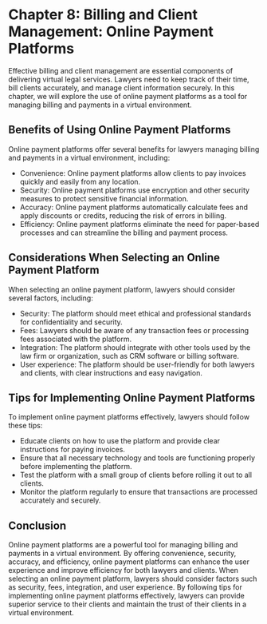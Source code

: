 Chapter 8: Billing and Client Management: Online Payment Platforms
==================================================================

Effective billing and client management are essential components of delivering virtual legal services. Lawyers need to keep track of their time, bill clients accurately, and manage client information securely. In this chapter, we will explore the use of online payment platforms as a tool for managing billing and payments in a virtual environment.

Benefits of Using Online Payment Platforms
------------------------------------------

Online payment platforms offer several benefits for lawyers managing billing and payments in a virtual environment, including:

* Convenience: Online payment platforms allow clients to pay invoices quickly and easily from any location.
* Security: Online payment platforms use encryption and other security measures to protect sensitive financial information.
* Accuracy: Online payment platforms automatically calculate fees and apply discounts or credits, reducing the risk of errors in billing.
* Efficiency: Online payment platforms eliminate the need for paper-based processes and can streamline the billing and payment process.

Considerations When Selecting an Online Payment Platform
--------------------------------------------------------

When selecting an online payment platform, lawyers should consider several factors, including:

* Security: The platform should meet ethical and professional standards for confidentiality and security.
* Fees: Lawyers should be aware of any transaction fees or processing fees associated with the platform.
* Integration: The platform should integrate with other tools used by the law firm or organization, such as CRM software or billing software.
* User experience: The platform should be user-friendly for both lawyers and clients, with clear instructions and easy navigation.

Tips for Implementing Online Payment Platforms
----------------------------------------------

To implement online payment platforms effectively, lawyers should follow these tips:

* Educate clients on how to use the platform and provide clear instructions for paying invoices.
* Ensure that all necessary technology and tools are functioning properly before implementing the platform.
* Test the platform with a small group of clients before rolling it out to all clients.
* Monitor the platform regularly to ensure that transactions are processed accurately and securely.

Conclusion
----------

Online payment platforms are a powerful tool for managing billing and payments in a virtual environment. By offering convenience, security, accuracy, and efficiency, online payment platforms can enhance the user experience and improve efficiency for both lawyers and clients. When selecting an online payment platform, lawyers should consider factors such as security, fees, integration, and user experience. By following tips for implementing online payment platforms effectively, lawyers can provide superior service to their clients and maintain the trust of their clients in a virtual environment.


